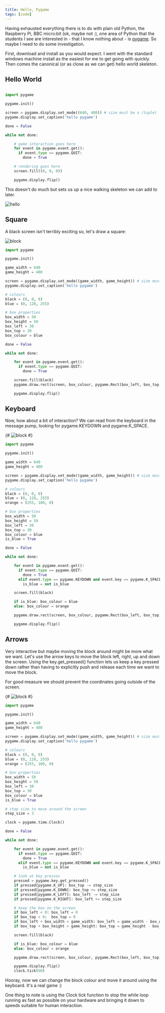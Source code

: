 ```yaml
---
title: Hello, Pygame
tags: [code]
---
```


Having exhausted everything there is to do with plain old Python, the Raspberry Pi,
BBC micro:bit (ok, maybe not :), one area of Python that the students I see are interested in -
that I know nothing about - is <a href="https://www.pygame.org/">pygame</a>. So maybe I
need to do some investigation.

First, download and install as you would expect. I went with the standard windows machine install
as the easiest for me to get going with quickly. Then comes the canonical (or as close
as we can get) hello world skeleton.

## Hello World

```python

import pygame

pygame.init()

screen = pygame.display.set_mode((640, 480)) # size must be a (tuple)
pygame.display.set_caption('hello pygame')

done = False

while not done:

    # game interaction goes here
    for event in pygame.event.get():
      if event.type == pygame.QUIT:
        done = True

    # rendering goes here   
    screen.fill((0, 0, 0))

    pygame.display.flip()

```

This doesn't do much but sets us up a nice walking skeleton we can add to later.

![hello](/assets/img/posts/hello-pygame/hello.jpg)

## Square

A black screen isn't terribly exciting so, let's draw a square:

![block](/assets/img/posts/hello-pygame/blue-block.jpg)

```python
import pygame

pygame.init()

game_width = 640
game_height = 480

screen = pygame.display.set_mode((game_width, game_height)) # size must be (tuple)
pygame.display.set_caption('hello pygame')

# colours
black = (0, 0, 0)
blue = (0, 128, 255)

# box properties
box_width = 50
box_height = 50
box_left = 30
box_top = 30
box_colour = blue

done = False

while not done:

    for event in pygame.event.get():
      if event.type == pygame.QUIT:
        done = True

    screen.fill(black)
    pygame.draw.rect(screen, box_colour, pygame.Rect(box_left, box_top, box_width, box_height))

    pygame.display.flip()
```

## Keyboard

Now, how about a bit of interaction? We can read from the keyboard in the message pump,
looking for pygame.KEYDOWN and pygame.K_SPACE.

{# ![block](/assets/img/posts/hello-pygame/orange-block.jpg) #}

```python
import pygame

pygame.init()

game_width = 640
game_height = 480

screen = pygame.display.set_mode((game_width, game_height)) # size must be (tuple)
pygame.display.set_caption('hello pygame')

# colours
black = (0, 0, 0)
blue = (0, 128, 255)
orange = (255, 100, 0)

# box properties
box_width = 50
box_height = 50
box_left = 30
box_top = 30
box_colour = blue
is_blue = True

done = False

while not done:

    for event in pygame.event.get():
      if event.type == pygame.QUIT:
        done = True
      elif event.type == pygame.KEYDOWN and event.key == pygame.K_SPACE:
        is_blue = not is_blue

    screen.fill(black)

    if is_blue: box_colour = blue
    else: box_colour = orange

    pygame.draw.rect(screen, box_colour, pygame.Rect(box_left, box_top, box_width, box_height))

    pygame.display.flip()
```

## Arrows

Very interactive but maybe moving the block around might be more what we want. Let's use the
arrow keys to move the block left, right, up and down the screen. Using the key.get_pressed() function
lets us keep a key pressed down rather than having to explicitly push and release each time we
want to move the block.

For good measure we should prevent the coordinates going outside of the screen.

{# ![block](/assets/img/posts/hello-pygame/move-block.jpg) #}

```python
import pygame

pygame.init()

game_width = 640
game_height = 480

screen = pygame.display.set_mode((game_width, game_height)) # size must be (tuple)
pygame.display.set_caption('hello pygame')

# colours
black = (0, 0, 0)
blue = (0, 128, 255)
orange = (255, 100, 0)

# box properties
box_width = 50
box_height = 50
box_left = 30
box_top = 30
box_colour = blue
is_blue = True

# step size to move around the screen
step_size = 3

clock = pygame.time.Clock()

done = False

while not done:

    for event in pygame.event.get():
      if event.type == pygame.QUIT:
        done = True
      elif event.type == pygame.KEYDOWN and event.key == pygame.K_SPACE:
        is_blue = not is_blue

    # look at key presses
    pressed = pygame.key.get_pressed()
    if pressed[pygame.K_UP]: box_top -= step_size
    if pressed[pygame.K_DOWN]: box_top += step_size
    if pressed[pygame.K_LEFT]: box_left -= step_size
    if pressed[pygame.K_RIGHT]: box_left += step_size

    # keep the box on the screen
    if box_left < 0: box_left = 0
    if box_top < 0:  box_top = 0
    if box_left + box_width > game_width: box_left = game_width - box_width
    if box_top + box_height > game_height: box_top = game_height - box_height

    screen.fill(black)

    if is_blue: box_colour = blue
    else: box_colour = orange

    pygame.draw.rect(screen, box_colour, pygame.Rect(box_left, box_top, box_width, box_height))

    pygame.display.flip()
    clock.tick(60)
```

Hooray, now we can change the block colour and move it around using the keyboard. It's a
real game :)

One thing to note is using the Clock tick function to stop the while loop running as
fast as possible on your hardware and bringing it down to speeds suitable for human
interaction.

